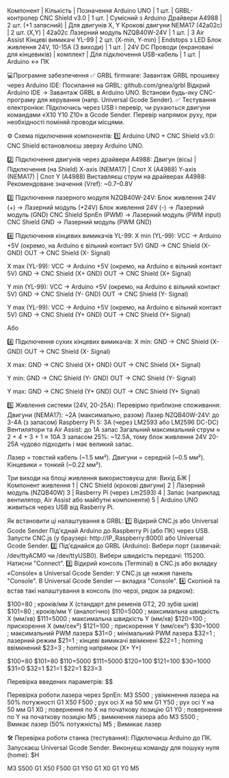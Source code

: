 Компонент | Кількість | Позначення
Arduino UNO | 1 шт. | GRBL-контролер
CNC Shield v3.0 | 1 шт. | Сумісний з Arduino
Драйвери A4988 | 2 шт. (+1 запасний) | Для двигунів X, Y
Крокові двигуни NEMA17 (42a02c) | 2 шт. (X,Y) | 42a02c
Лазерний модуль NZQB40W-24V | 1 шт. | З Air Assist
Кінцеві вимикачі YL-99 | 2 шт. (X-min, Y-min) | Endstops з LED
Блок живлення 24V, 10-15A (3 виходи) | 1 шт. | 24V DC
Проводи (екрановані для кінцевиків) | комплект | Для підключення
USB-кабель | 1 шт. | Arduino ↔ ПК

💻Програмне забезпечення
✅ GRBL firmware:
Завантаж GRBL прошивку через Arduino IDE:
Посилання на GRBL: github.com/gnea/grbl
Відкрий Arduino IDE → Завантаж GRBL в Arduino UNO.
Встанови будь-яку CNC-програму для керування (напр. Universal Gcode Sender).
✅ Тестування електроніки:
Підключись через USB і перевір, чи рухаються двигуни командами «X10 Y10 Z10» в Gcode Sender.
Перевір напрямок руху, при необхідності поміняй проводи місцями.

⚙️ Схема підключення компонентів:
1️⃣ Arduino UNO + CNC Shield v3.0:
CNC Shield встановлюєш зверху Arduino UNO.

2️⃣ Підключення двигунів через драйвери A4988:
Двигун (вісь) | Підключення (на Shield)
X-axis (NEMA17) | Слот X (A4988)
Y-axis (NEMA17) | Слот Y (A4988)
Виставляєш струм на драйверах A4988:
Рекомендоване значення (Vref): ~0.7–0.8V

3️⃣ Підключення лазерного модуля NZQB40W-24V:
Блок живлення 24V (+) → Лазерний модуль (+24V)
Блок живлення 24V (-) → Лазерний модуль (GND)
CNC Shield SpnEn (PWM) → Лазерний модуль (PWM input)
CNC Shield GND → Лазерний модуль (PWM GND)

4️⃣ Підключення кінцевих вимикачів YL-99:
X min (YL-99):
VCC → Arduino +5V (окремо, на Arduino є вільний контакт 5V)
GND → CNC Shield (X- GND)
OUT → CNC Shield (X- Signal)

X max (YL-99):
VCC → Arduino +5V (окремо, на Arduino є вільний контакт 5V)
GND → CNC Shield (X+ GND)
OUT → CNC Shield (X+ Signal)

Y min (YL-99):
VCC → Arduino +5V (окремо, на Arduino є вільний контакт 5V)
GND → CNC Shield (Y- GND)
OUT → CNC Shield (Y- Signal)

Y max (YL-99):
VCC → Arduino +5V (окремо, на Arduino є вільний контакт 5V)
GND → CNC Shield (Y+ GND)
OUT → CNC Shield (Y+ Signal)

Або

4️⃣ Підключення сухих кінцевих вимикачів:
X min:
GND → CNC Shield (X- GND)
OUT → CNC Shield (X- Signal)

X max:
GND → CNC Shield (X+ GND)
OUT → CNC Shield (X+ Signal)

Y min:
GND → CNC Shield (Y- GND)
OUT → CNC Shield (Y- Signal)

Y max:
GND → CNC Shield (Y+ GND)
OUT → CNC Shield (Y+ Signal)

5️⃣ Живлення системи (24V, 20-25A):
Перевірмо приблизне споживання:
Двигуни (NEMA17): ~2A (максимально, разом)
Лазер NZQB40W-24V: до 3-4A (з запасом)
Raspberry Pi 5: 3А (через LM2593 або LM2596 DC-DC)
Вентилятори та Air Assist: до 1А запас
Загальний максимальний струм ≈ 2 + 4 + 3 + 1 ≈ 10А
З запасом 25%: ~12.5А, тому блок живлення 24V 20-25A чудово підходить і має великий запас.

Лазер = товстий кабель (~1.5 мм²).
Двигуни = середній (~0.5 мм²).
Кінцевики = тонкий (~0.22 мм²).

Три виходи на блоці живлення використовуєш для:
Вихід БЖ | Компонент живлення
1 | CNC Shield (крокові двигуни)
2 | Лазерний модуль (NZQB40W)
3 | Rasberry Pi (через Lm2593)
4 | Запас (наприклад вентилятор, Air Assist або майбутні компоненти)
5 | Arduino UNO живиться через USB від Rasberry Pi.

Як встановити ці налаштування в GRBL:
1️⃣ Відкрий CNC.js або Universal Gcode Sender
Під'єднай Arduino до Raspberry Pi (або ПК) через USB.
Запусти CNC.js (у браузері: http://IP_Raspberry:8000) або Universal Gcode Sender.
2️⃣ Під'єднайся до GRBL (Arduino):
Вибери порт (зазвичай: /dev/ttyACM0 чи /dev/ttyUSB0).
Вибери швидкість передачі: 115200.
Натисни "Connect".
3️⃣ Відкрий консоль (Terminal) в CNC.js або вкладку «Console» в Universal Gcode Sender:
У CNC.js це нижня панель "Console".
В Universal Gcode Sender — вкладка "Console".
4️⃣ Скопіюй та встав такі налаштування в консоль (по черзі, рядок за рядком):

$100=80 ; кроків/мм X (стандарт для ременів GT2, 20 зубів шків)
$101=80 ; кроків/мм Y (аналогічно)
$110=5000 ; максимальна швидкість X (мм/хв)
$111=5000 ; максимальна швидкість Y (мм/хв)
$120=100 ; прискорення X (мм/сек²)
$121=100 ; прискорення Y (мм/сек²)
$30=1000 ; максимальний PWM лазера
$31=0    ; мінімальний PWM лазера
$32=1    ; лазерний режим
$21=1    ; кінцеві вимикачі ввімкнені
$22=1    ; homing ввімкнений
$23=3    ; homing напрямок (X+ Y+)

$100=80
$101=80
$110=5000
$111=5000
$120=100
$121=100
$30=1000
$31=0
$32=1
$21=1
$22=1
$23=3

Перевірка введених параметрів:
$$

Перевірка роботи лазера через SpnEn:
M3 S500     ; увімкнення лазера на 50% потужності
G1 X50 F500 ; рух осі X на 50 мм
G1 Y50      ; рух осі Y на 50 мм
G1 X0       ; повернення по X на початкову позицію
G1 Y0       ; повернення по Y на початкову позицію
M5          ; вимкнення лазера
або
M3 S500  ; Вмикає лазер (50% потужність)
M5       ; Вимикає лазер


🛠️ Перевірка роботи станка (тестування):
Підключаєш Arduino до ПК.
Запускаєш Universal Gcode Sender.
Виконуєш команду для пошуку нуля (home):
$H

M3 S500
G1 X50 F500
G1 Y50
G1 X0
G1 Y0
M5


